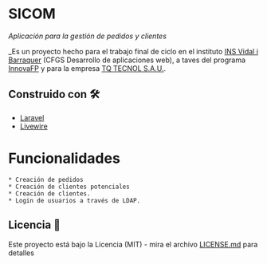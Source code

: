 # SICOM
_Aplicación para la gestión de pedidos y clientes_

_Es un proyecto hecho para el trabajo final de ciclo en el instituto [INS Vidal i Barraquer](https://www.vidalibarraquer.net/) (CFGS Desarrollo de aplicaciones web), a taves del programa [InnovaFP](http://www.innovafp.cat/dgfpiere/es/) y para la empresa [TQ TECNOL S.A.U.](https://tecnol.es/).

## Construido con 🛠️

* [Laravel](https://www.laravel.com/)
* [Livewire](https://laravel-livewire.com/)

# Funcionalidades

    * Creación de pedidos
    * Creación de clientes potenciales
    * Creación de clientes.
    * Login de usuarios a través de LDAP.

## Licencia 📄

Este proyecto está bajo la Licencia (MIT) - mira el archivo [LICENSE.md](LICENSE.md) para detalles

